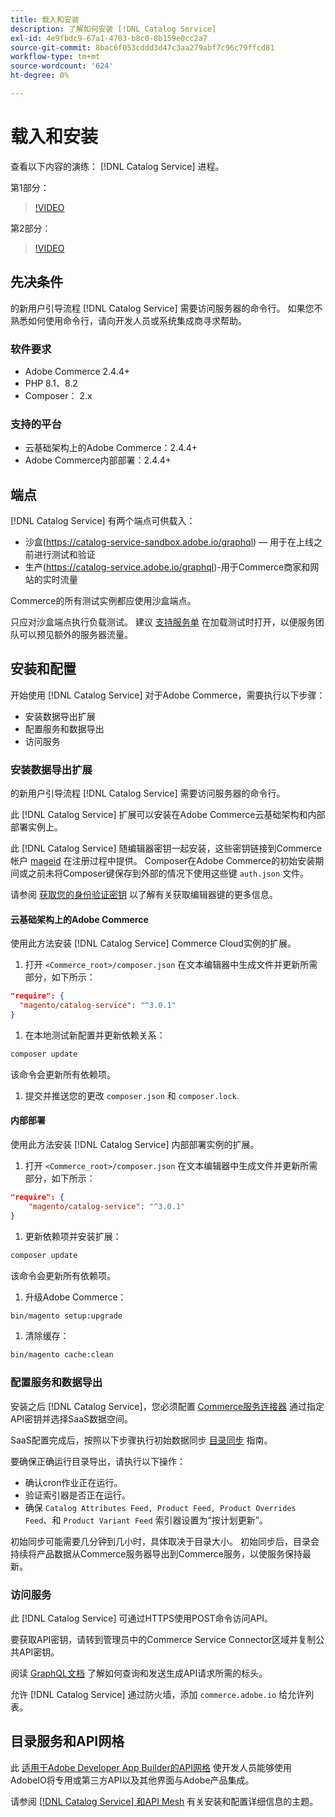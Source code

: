 ```yaml
---
title: 载入和安装
description: 了解如何安装 [!DNL Catalog Service]
exl-id: 4e9fbdc9-67a1-4703-b8c0-8b159e0cc2a7
source-git-commit: 8bac6f053cddd3d47c3aa279abf7c96c79ffcd81
workflow-type: tm+mt
source-wordcount: '624'
ht-degree: 0%

---
```


# 载入和安装

查看以下内容的演练： [!DNL Catalog Service] 进程。

第1部分：

>[!VIDEO](https://video.tv.adobe.com/v/3415599)

第2部分：

>[!VIDEO](https://video.tv.adobe.com/v/3415600)

## 先决条件

的新用户引导流程 [!DNL Catalog Service] 需要访问服务器的命令行。 如果您不熟悉如何使用命令行，请向开发人员或系统集成商寻求帮助。

### 软件要求

- Adobe Commerce 2.4.4+
- PHP 8.1、8.2
- Composer： 2.x

### 支持的平台

- 云基础架构上的Adobe Commerce：2.4.4+
- Adobe Commerce内部部署：2.4.4+

## 端点

[!DNL Catalog Service] 有两个端点可供载入：

- 沙盒(https://catalog-service-sandbox.adobe.io/graphql) — 用于在上线之前进行测试和验证
- 生产(https://catalog-service.adobe.io/graphql)-用于Commerce商家和网站的实时流量

Commerce的所有测试实例都应使用沙盒端点。

只应对沙盒端点执行负载测试。 建议 [支持服务单](https://experienceleague.adobe.com/docs/commerce-knowledge-base/kb/help-center-guide/magento-help-center-user-guide.html#submit-ticket) 在加载测试时打开，以便服务团队可以预见额外的服务器流量。

## 安装和配置

开始使用 [!DNL Catalog Service] 对于Adobe Commerce，需要执行以下步骤：

- 安装数据导出扩展
- 配置服务和数据导出
- 访问服务

### 安装数据导出扩展

的新用户引导流程 [!DNL Catalog Service] 需要访问服务器的命令行。

此 [!DNL Catalog Service] 扩展可以安装在Adobe Commerce云基础架构和内部部署实例上。

此 [!DNL Catalog Service] 随编辑器密钥一起安装，这些密钥链接到Commerce帐户 [mageid](https://developer.adobe.com/commerce/marketplace/guides/sellers/profile-information/) 在注册过程中提供。 Composer在Adobe Commerce的初始安装期间或之前未将Composer键保存到外部的情况下使用这些键 `auth.json` 文件。

请参阅 [获取您的身份验证密钥](https://experienceleague.adobe.com/docs/commerce-operations/installation-guide/prerequisites/authentication-keys.html) 以了解有关获取编辑器键的更多信息。

#### 云基础架构上的Adobe Commerce

使用此方法安装 [!DNL Catalog Service] Commerce Cloud实例的扩展。

1. 打开 `<Commerce_root>/composer.json` 在文本编辑器中生成文件并更新所需部分，如下所示：

```json
"require": {
  "magento/catalog-service": "^3.0.1"
}
```

1. 在本地测试新配置并更新依赖关系：

```bash
composer update
```

该命令会更新所有依赖项。

1. 提交并推送您的更改 `composer.json` 和 `composer.lock`.

#### 内部部署

使用此方法安装 [!DNL Catalog Service] 内部部署实例的扩展。

1. 打开 `<Commerce_root>/composer.json` 在文本编辑器中生成文件并更新所需部分，如下所示：

```json
"require": {
    "magento/catalog-service": "^3.0.1"
}
```

1. 更新依赖项并安装扩展：

```bash
composer update
```

该命令会更新所有依赖项。

1. 升级Adobe Commerce：

```bash
bin/magento setup:upgrade
```

1. 清除缓存：

```bash
bin/magento cache:clean
```

### 配置服务和数据导出

安装之后 [!DNL Catalog Service]，您必须配置 [Commerce服务连接器](https://experienceleague.adobe.com/docs/commerce-merchant-services/user-guides/integration-services/saas.html#apikey) 通过指定API密钥并选择SaaS数据空间。

SaaS配置完成后，按照以下步骤执行初始数据同步 [目录同步](https://experienceleague.adobe.com/docs/commerce-merchant-services/user-guides/data-services/catalog-sync.html) 指南。

要确保正确运行目录导出，请执行以下操作：

- 确认cron作业正在运行。
- 验证索引器是否正在运行。
- 确保 `Catalog Attributes Feed, Product Feed, Product Overrides Feed`、和 `Product Variant Feed` 索引器设置为“按计划更新”。

初始同步可能需要几分钟到几小时，具体取决于目录大小。 初始同步后，目录会持续将产品数据从Commerce服务器导出到Commerce服务，以使服务保持最新。

### 访问服务

此 [!DNL Catalog Service] 可通过HTTPS使用POST命令访问API。

要获取API密钥，请转到管理员中的Commerce Service Connector区域并复制公共API密钥。

阅读 [GraphQL文档](https://developer.adobe.com/commerce/services/graphql/) 了解如何查询和发送生成API请求所需的标头。

允许 [!DNL Catalog Service] 通过防火墙，添加 `commerce.adobe.io` 给允许列表。

## 目录服务和API网格

此 [适用于Adobe Developer App Builder的API网格](https://developer.adobe.com/graphql-mesh-gateway/gateway/overview/) 使开发人员能够使用AdobeIO将专用或第三方API以及其他界面与Adobe产品集成。

请参阅  [[!DNL Catalog Service] 和API Mesh](mesh.md) 有关安装和配置详细信息的主题。
